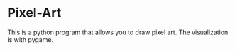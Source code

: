 # Pixel-Art
This is a python program that allows you to draw pixel art. The visualization is with pygame.
